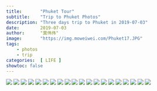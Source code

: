 ```yaml
---
title:       "Phuket Tour"
subtitle:    "Trip to Phuket Photos"
description: "Three days trip to Phuket in 2019-07-03"
date:        2019-07-03
author:      "莫伟伟"
image:       "https://img.moweiwei.com/Phuket17.JPG"
tags:
    - photos
    - trip
categories:  [ LIFE ]
showtoc: false
---
```


![](https://img.moweiwei.com/Phuket10.JPG)
![](https://img.moweiwei.com/Phuket1.JPG)
![](https://img.moweiwei.com/Phuket9.JPG)
![](https://img.moweiwei.com/Phuket16.JPG)
![](https://img.moweiwei.com/Phuket7.JPG)
![](https://img.moweiwei.com/Phuket8.JPG)
![](https://img.moweiwei.com/Phuket11.JPG)
![](https://img.moweiwei.com/Phuket6.JPG)
![](https://img.moweiwei.com/Phuket17.JPG)
![](https://img.moweiwei.com/Phuket13.JPG)
![](https://img.moweiwei.com/Phuket15.JPG)
![](https://img.moweiwei.com/Phuket2.JPG)
![](https://img.moweiwei.com/Phuket14.JPG)
![](https://img.moweiwei.com/Phuket12.JPG)
![](https://img.moweiwei.com/Phuket5.JPG)
![](https://img.moweiwei.com/Phuket4.JPG)
![](https://img.moweiwei.com/Phuket3.JPG)
![](https://img.moweiwei.com/moweiwei-sandbeach.jpg)
![](https://img.moweiwei.com/home-bg-sailboat.jpg)
![](https://img.moweiwei.com/home-bg-sailboat.jpg)
